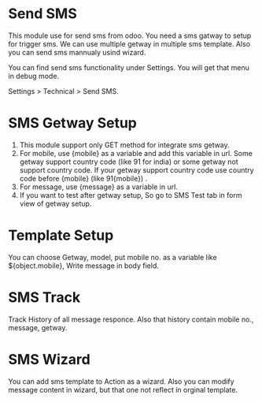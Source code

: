 # Send SMS

This module use for send sms from odoo. You need a sms gatway to setup for trigger sms. We can use multiple getway in multiple sms template. Also you can send sms mannualy usind wizard.

You can find send sms functionality under Settings. You will get that menu in debug mode.

Settings > Technical > Send SMS.


SMS Getway Setup
=================
1. This module support only GET method for integrate sms getway.
2. For mobile, use {mobile} as a variable and add this variable in url. Some getway support country code (like 91 for india) or some getway not support country code. If your getway support country code use country code before {mobile} (like 91{mobile}) .
3. For message, use {message} as a variable in url.
4. If you want to test after getway setup, So go to SMS Test tab in form view of getway setup.

Template Setup
==============
You can choose Getway, model, put mobile no. as a variable like ${object.mobile}, Write message in body field.

SMS Track
=========
Track History of all message responce. Also that history contain mobile no., message, getway.

SMS Wizard
===========
You can add sms template to Action as a wizard. Also you can modify message content in wizard, but that one not reflect in orginal template.
